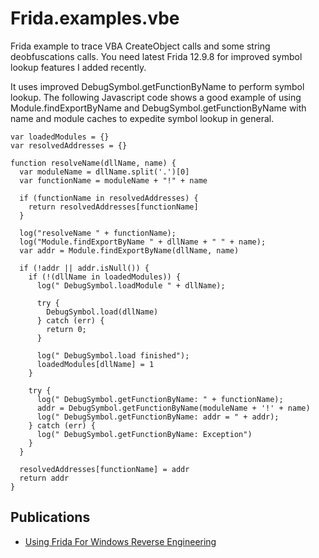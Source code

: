 # Frida.examples.vbe
Frida example to trace VBA CreateObject calls and some string deobfuscations calls. You need latest Frida 12.9.8 for improved symbol lookup features I added recently.

It uses improved DebugSymbol.getFunctionByName to perform symbol lookup. The following Javascript code shows a good example of using Module.findExportByName and DebugSymbol.getFunctionByName with name and module caches to expedite symbol lookup in general.

```
var loadedModules = {}
var resolvedAddresses = {}

function resolveName(dllName, name) {
  var moduleName = dllName.split('.')[0]
  var functionName = moduleName + "!" + name

  if (functionName in resolvedAddresses) {
    return resolvedAddresses[functionName]
  }

  log("resolveName " + functionName);
  log("Module.findExportByName " + dllName + " " + name);
  var addr = Module.findExportByName(dllName, name)

  if (!addr || addr.isNull()) {
    if (!(dllName in loadedModules)) {
      log(" DebugSymbol.loadModule " + dllName);

      try {
        DebugSymbol.load(dllName)
      } catch (err) {
        return 0;
      }

      log(" DebugSymbol.load finished");
      loadedModules[dllName] = 1
    }

    try {
      log(" DebugSymbol.getFunctionByName: " + functionName);
      addr = DebugSymbol.getFunctionByName(moduleName + '!' + name)
      log(" DebugSymbol.getFunctionByName: addr = " + addr);
    } catch (err) {
      log(" DebugSymbol.getFunctionByName: Exception")
    }
  }

  resolvedAddresses[functionName] = addr
  return addr
}
```
## Publications

* [Using Frida For Windows Reverse Engineering](https://darungrim.com/research/2020-06-17-using-frida-for-windows-reverse-engineering.html)
